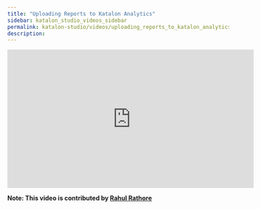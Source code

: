 ```yaml
---
title: "Uploading Reports to Katalon Analytics"
sidebar: katalon_studio_videos_sidebar
permalink: katalon-studio/videos/uploading_reports_to_katalon_analytics.html
description: 
---
```

<iframe width="560" height="315" src="https://www.youtube.com/embed/Wau6FXuJp3A" title="YouTube video player" frameborder="0" allow="accelerometer; autoplay; clipboard-write; encrypted-media; gyroscope; picture-in-picture" allowfullscreen></iframe>


**Note: This video is contributed by [Rahul Rathore](https://www.youtube.com/user/fluxay44)**
